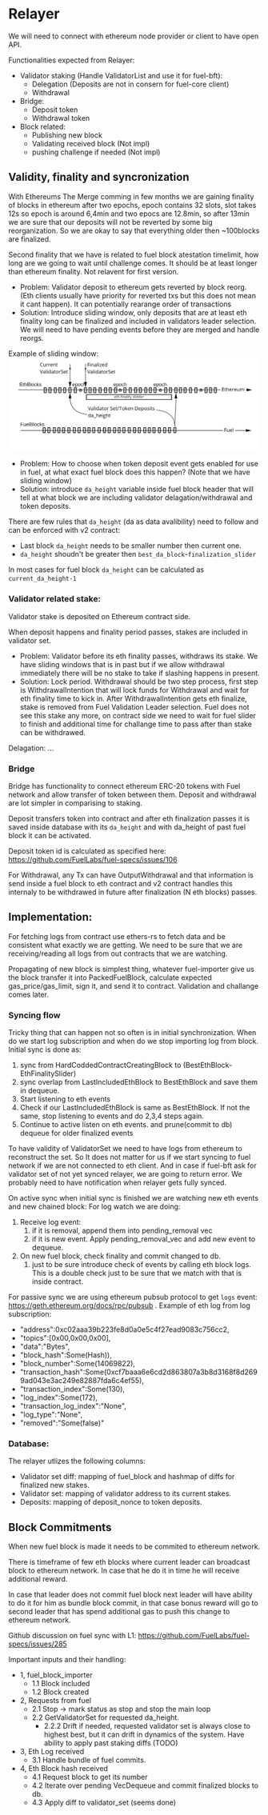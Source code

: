 

# Relayer


We will need to connect with ethereum node provider or client to have open API.

Functionalities expected from Relayer:

* Validator staking (Handle ValidatorList and use it for fuel-bft):
    * Delegation (Deposits are not in consern for fuel-core client)
    * Withdrawal
* Bridge:
    * Deposit token
    * Withdrawal token
* Block related:
    * Publishing new block
    * Validating received block (Not impl)
    * pushing challenge if needed (Not impl)

## Validity, finality and syncronization

With Ethereums The Merge comming in few months we are gaining finality of blocks in ethereum after two epochs, epoch contains 32 slots, slot takes 12s so epoch is around 6,4min and two epocs are 12.8min, so after 13min we are sure that our deposits will not be reverted by some big reorganization. So we are okay to say that everything older then ~100blocks are finalized.

Second finality that we have is related to fuel block atestation timelimit, how long are we going to wait until challenge comes. It should be at least longer than ethereum finality. Not relavent for first version.

- Problem: Validator deposit to ethereum gets reverted by block reorg. (Eth clients usually have priority for reverted txs but this does not mean it cant happen). It can potentially rearange order of transactions
- Solution: Introduce sliding window, only deposits that are at least eth finality long can be finalized and included in validators leader selection. We will need to have pending events before they are merged and handle reorgs.

Example of sliding window:
![Sliding Window](../docs/diagrams/fuel_v2_relayer_sliding_window.jpg)

- Problem: How to choose when token deposit event gets enabled for use in fuel, at what exact fuel block does this happen? (Note that we have sliding window)
- Solution: introduce `da_height` variable inside fuel block header that will tell at what block we are including validator delagation/withdrawal and token deposits. 

There are few rules that `da_height` (da as data avalibility) need to follow and can be enforced with v2 contract:
* Last block `da_height` needs to be smaller number then current one.
* `da_height` shoudn't be greater then `best_da_block`-`finalization_slider`

In most cases for fuel block `da_height` can be calculated as `current_da_height-1`

### Validator related stake:
Validator stake is deposited on Ethereum contract side.

When deposit happens and finality period passes, stakes are included in validator set.

- Problem: Validator before its eth finality passes, withdraws its stake. We have sliding windows that is in past but if we allow withdrawal immediately there will be no stake to take if slashing happens in present.
- Solution: Lock period. Withdrawal should be two step process, first step is WithdrawalIntention that will lock funds for Withdrawal and wait for eth finality time to kick in. After WithdrawalIntention gets eth finalize, stake is removed from Fuel Validation Leader selection. Fuel does not see this stake any more, on contract side we need to wait for fuel slider to finish and additional time for challange time to pass after than stake can be withdrawed.

Delagation: ...

### Bridge

Bridge has functionality to connect ethereum ERC-20 tokens with Fuel network and allow transfer of token between them. Deposit and withdrawal are lot simpler in comparising to staking.

Deposit transfers token into contract and after eth finalization passes it is saved inside database with its `da_height` and with da_height of past fuel block it can be activated.

Deposit token id is calculated as specified here: https://github.com/FuelLabs/fuel-specs/issues/106

For Withdrawal, any Tx can have OutputWithdrawal and that information is send inside a fuel block to eth contract and v2 contract handles this internaly to be withdrawed in future after finalization (N eth blocks) passes.

## Implementation:

For fetching logs from contract use ethers-rs to fetch data and be consistent what exactly we are getting. We need to be sure that we are receiving/reading all logs from out contracts that we are watching.

Propagating of new block is simplest thing, whatever fuel-importer give us the block transfer it into PackedFuelBlock, calculate expected gas_price/gas_limit, sign it, and send it to contract. Validation and challange comes later.

### Syncing flow

Tricky thing that can happen not so often is in initial synchronization. When do we start log subscription and when do we stop importing log from block. Initial sync is done as:
1. sync from HardCoddedContractCreatingBlock to (BestEthBlock-EthFinalitySlider)
2. sync overlap from LastIncludedEthBlock to BestEthBlock and save them in dequeue.
3. Start listening to eth events
4. Check if our LastIncludedEthBlock is same as BestEthBlock.
  If not the same, stop listening to events and do 2,3,4 steps again.
7. Continue to active listen on eth events. and prune(commit to db) dequeue for older finalized events

To have validity of ValidatorSet we need to have logs from ethereum to reconstruct the set. So It does not matter for us if we start syncing to fuel network if we are not connected to eth client. And in case if fuel-bft ask for validator set of not yet synced relayer, we are going to return error. We probably need to have notification when relayer gets fully synced.

On active sync when initial sync is finished we are watching new eth events and new chained block:
For log watch we are doing:
1. Receive log event:
    1. if it is removal, append them into pending_removal vec
    2. if it is new event. Apply pending_removal_vec and add new event to dequeue.
2. On new fuel block, check finality and commit changed to db.
     1. just to be sure introduce check of events by calling eth block logs. This is a double check just to be sure that we match with that is inside contract.

For passive sync we are using ethereum pubsub protocol to get `logs` event: https://geth.ethereum.org/docs/rpc/pubsub . Example of eth log from log subscription:
* "address":0xc02aaa39b223fe8d0a0e5c4f27ead9083c756cc2,
* "topics":[0x00,0x00,0x00],
* "data":"Bytes",
* "block_hash":Some(Hash)),
* "block_number":Some(14069822),
* "transaction_hash":Some(0xcf7baaa6e6cd2d863807a3b8d3168f8d2699ad043e3ac249e82887fda6c4ef55),
* "transaction_index":Some(130),
* "log_index":Some(172),
* "transaction_log_index":"None",
* "log_type":"None",
* "removed":"Some(false)"

### Database:

The relayer utlizes the following columns:
* Validator set diff: mapping of fuel_block and hashmap of diffs for finalized new stakes.
* Validator set: mapping of validator address to its current stakes.
* Deposits: mapping of deposit_nonce to token deposits.

## Block Commitments

When new fuel block is made it needs to be commited to ethereum network.

There is timeframe of few eth blocks where current leader can broadcast block to ethereum network. In case that he do it in time he will receive additional reward.

In case that leader does not commit fuel block next leader will have ability to do it for him as bundle block commit, in that case bonus reward will go to second leader that has spend additional gas to push this change to ethereum network.

Github discussion on fuel sync with L1: https://github.com/FuelLabs/fuel-specs/issues/285


Important inputs and their handling:
* 1, fuel_block_importer
  * 1.1 Block included
  * 1.2 Block created
* 2, Requests from fuel
  * 2.1 Stop -> mark status as stop and stop the main loop
  * 2.2 GetValidatorSet for requested da_height.
    * 2.2.2 Drift if needed, requested validator set is always close to highest best, but it can drift in dynamics of the system. Have ability to apply past staking diffs (TODO) 
* 3, Eth Log received
  * 3.1 Handle bundle of fuel commits.
* 4, Eth Block hash received
  * 4.1 Request block to get its number
  * 4.2 Iterate over pending VecDequeue and commit finalized blocks to db.
  * 4.3 Apply diff to validator_set (seems done)